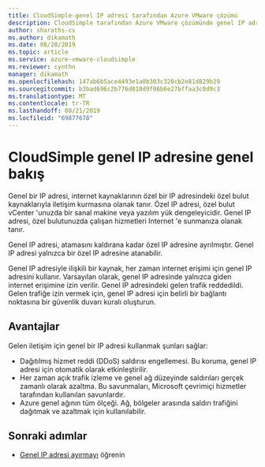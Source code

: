 ```yaml
---
title: CloudSimple-genel IP adresi tarafından Azure VMware çözümü
description: CloudSimple tarafından Azure VMware çözümünde genel IP adresleri ve bunların avantajları hakkında bilgi edinin
author: sharaths-cs
ms.author: dikamath
ms.date: 08/20/2019
ms.topic: article
ms.service: azure-vmware-cloudsimple
ms.reviewer: cynthn
manager: dikamath
ms.openlocfilehash: 147ab6b5ace4493e1a0b303c320cb2e81d829b29
ms.sourcegitcommit: b3bad696c2b776d018d9f06b6e27bffaa3c0d9c3
ms.translationtype: MT
ms.contentlocale: tr-TR
ms.lasthandoff: 08/21/2019
ms.locfileid: "69877678"
---
```

# <a name="cloudsimple-public-ip-address-overview"></a>CloudSimple genel IP adresine genel bakış

Genel bir IP adresi, internet kaynaklarının özel bir IP adresindeki özel bulut kaynaklarıyla iletişim kurmasına olanak tanır. Özel IP adresi, özel bulut vCenter 'unuzda bir sanal makine veya yazılım yük dengeleyicidir. Genel IP adresi, özel bulutunuzda çalışan hizmetleri Internet 'e sunmanıza olanak tanır.

Genel IP adresi, atamasını kaldırana kadar özel IP adresine ayrılmıştır. Genel IP adresi yalnızca bir özel IP adresine atanabilir.

Genel IP adresiyle ilişkili bir kaynak, her zaman internet erişimi için genel IP adresini kullanır. Varsayılan olarak, genel IP adresinde yalnızca giden internet erişimine izin verilir.  Genel IP adresindeki gelen trafik reddedildi.  Gelen trafiğe izin vermek için, genel IP adresi için belirli bir bağlantı noktasına bir güvenlik duvarı kuralı oluşturun.

## <a name="benefits"></a>Avantajlar

Gelen iletişim için genel bir IP adresi kullanmak şunları sağlar:

* Dağıtılmış hizmet reddi (DDoS) saldırısı engellemesi. Bu koruma, genel IP adresi için otomatik olarak etkinleştirilir.
* Her zaman açık trafik izleme ve genel ağ düzeyinde saldırıları gerçek zamanlı olarak azaltma. Bu savunmaları, Microsoft çevrimiçi hizmetler tarafından kullanılan savunlardır.
* Azure genel ağının tüm ölçeği. Ağ, bölgeler arasında saldırı trafiğini dağıtmak ve azaltmak için kullanılabilir.  

## <a name="next-steps"></a>Sonraki adımlar

* [Genel IP adresi ayırmayı](public-ips.md) öğrenin